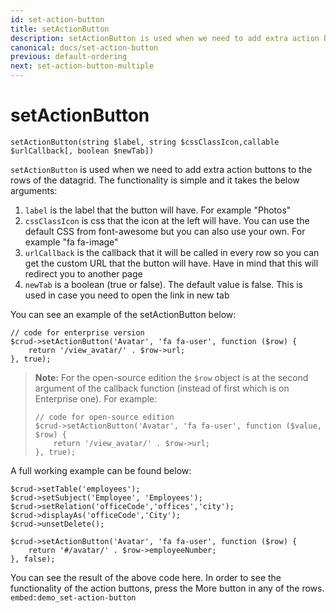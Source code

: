 ```yaml
---
id: set-action-button
title: setActionButton
description: setActionButton is used when we need to add extra action buttons to the rows of the datagrid.  
canonical: docs/set-action-button
previous: default-ordering
next: set-action-button-multiple
---
```


# setActionButton

<pre><code class="language-php">setActionButton(string $label, string $cssClassIcon,callable $urlCallback[, boolean $newTab])</code></pre>
<code>setActionButton</code> is used when we need to add extra action buttons to the rows of the datagrid. The functionality is simple and it takes the below arguments:
<ol>
	<li><code>label</code> is the label that the button will have. For example "Photos"</li>
	<li><code>cssClassIcon</code> is css that the icon at the left will have. You can use the default CSS from font-awesome but you can also use your own. For example "fa fa-image"</li>
	<li><code>urlCallback</code> is the callback that it will be called in every row so you can get the custom URL that the button will have. Have in mind that this will redirect you to another page</li>
	<li><code>newTab</code> is a boolean (true or false). The default value is false. This is used in case you need to open the link in new tab</li>
</ol>

You can see an example of the setActionButton below:

<pre><code class="language-php">// code for enterprise version 
$crud->setActionButton('Avatar', 'fa fa-user', function ($row) {
    return '/view_avatar/' . $row->url;
}, true);</code></pre>

> **Note:** For the open-source edition the `$row` object is at the second argument of the callback function (instead of 
> first which is on Enterprise one). For example:
> <pre><code class="language-php">// code for open-source edition
> $crud->setActionButton('Avatar', 'fa fa-user', function ($value, $row) {
>     return '/view_avatar/' . $row->url;
> }, true);</code></pre>

A full working example can be found below:

<pre><code class="language-php">$crud->setTable('employees');
$crud->setSubject('Employee', 'Employees');
$crud->setRelation('officeCode','offices','city');
$crud->displayAs('officeCode','City');
$crud->unsetDelete();

$crud->setActionButton('Avatar', 'fa fa-user', function ($row) {
    return '#/avatar/' . $row->employeeNumber;
}, false);</code></pre>

You can see the result of the above code here. In order to see the functionality of the action buttons, press the More button in any of the rows.
`embed:demo_set-action-button`
